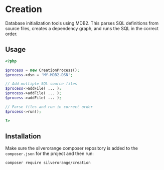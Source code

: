Creation
========
Database initialization tools using MDB2. This parses SQL definitions from
source files, creates a dependency graph, and runs the SQL in the correct
order.

Usage
-----
```php
<?php

$process = new CreationProcess();
$process->dsn = 'MY-MDB2-DSN';

// Add multiple SQL source files
$process->addFile( ... );
$process->addFile( ... );
$process->addFile( ... );

// Parse files and run in correct order
$process->run();

?>
```

Installation
------------
Make sure the silverorange composer repository is added to the `composer.json`
for the project and then run:

```sh
composer require silverorange/creation
```
